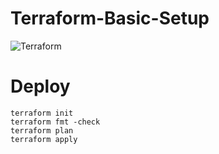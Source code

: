 # Terraform-Basic-Setup
![Terraform](https://img.shields.io/badge/terraform-%235835CC.svg?style=for-the-badge&logo=terraform&logoColor=white)

# Deploy
```shell
terraform init
terraform fmt -check
terraform plan
terraform apply
```